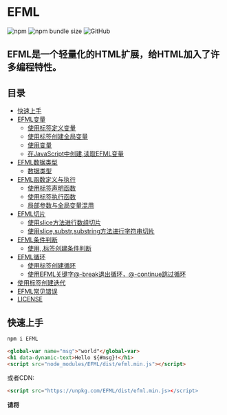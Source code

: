 # EFML

![npm](https://img.shields.io/npm/v/efml)
![npm bundle size](https://img.shields.io/bundlephobia/minzip/efml)
![GitHub](https://img.shields.io/github/license/Resornesy/efml)

## EFML是一个轻量化的HTML扩展，给HTML加入了许多编程特性。

## 目录

<!-- toc -->

- [快速上手](#%E5%BF%AB%E9%80%9F%E4%B8%8A%E6%89%8B)
- [EFML变量](#efml%E5%8F%98%E9%87%8F)
  * [使用标签定义变量](#%E4%BD%BF%E7%94%A8%E6%A0%87%E7%AD%BE%E5%AE%9A%E4%B9%89%E5%8F%98%E9%87%8F)
  * [使用标签创建全局变量](#%E4%BD%BF%E7%94%A8%E6%A0%87%E7%AD%BE%E5%88%9B%E5%BB%BA%E5%85%A8%E5%B1%80%E5%8F%98%E9%87%8F)
  * [使用变量](#%E4%BD%BF%E7%94%A8%E5%8F%98%E9%87%8F)
  * [在JavaScript中创建,读取EFML变量](#%E5%9C%A8javascript%E4%B8%AD%E5%88%9B%E5%BB%BA%E8%AF%BB%E5%8F%96efml%E5%8F%98%E9%87%8F)
- [EFML数据类型](#efml%E6%95%B0%E6%8D%AE%E7%B1%BB%E5%9E%8B)
  * [数据类型](#%E6%95%B0%E6%8D%AE%E7%B1%BB%E5%9E%8B)
- [EFML函数定义与执行](#efml%E5%87%BD%E6%95%B0%E5%AE%9A%E4%B9%89%E4%B8%8E%E6%89%A7%E8%A1%8C)
  * [使用标签声明函数](#%E4%BD%BF%E7%94%A8%E6%A0%87%E7%AD%BE%E5%A3%B0%E6%98%8E%E5%87%BD%E6%95%B0)
  * [使用标签执行函数](#%E4%BD%BF%E7%94%A8%E6%A0%87%E7%AD%BE%E6%89%A7%E8%A1%8C%E5%87%BD%E6%95%B0)
  * [局部参数与全局变量混用](#%E5%B1%80%E9%83%A8%E5%8F%82%E6%95%B0%E4%B8%8E%E5%85%A8%E5%B1%80%E5%8F%98%E9%87%8F%E6%B7%B7%E7%94%A8)
- [EFML切片](#efml%E5%88%87%E7%89%87)
  * [使用slice方法进行数组切片](#%E4%BD%BF%E7%94%A8slice%E6%96%B9%E6%B3%95%E8%BF%9B%E8%A1%8C%E6%95%B0%E7%BB%84%E5%88%87%E7%89%87)
  * [使用slice,substr,substring方法进行字符串切片](#%E4%BD%BF%E7%94%A8slicesubstrsubstring%E6%96%B9%E6%B3%95%E8%BF%9B%E8%A1%8C%E5%AD%97%E7%AC%A6%E4%B8%B2%E5%88%87%E7%89%87)
- [EFML条件判断](#efml%E6%9D%A1%E4%BB%B6%E5%88%A4%E6%96%AD)
  * [使用,,标签创建条件判断](#%E4%BD%BF%E7%94%A8%E6%A0%87%E7%AD%BE%E5%88%9B%E5%BB%BA%E6%9D%A1%E4%BB%B6%E5%88%A4%E6%96%AD)
- [EFML循环](#efml%E5%BE%AA%E7%8E%AF)
  * [使用标签创建循环](#%E4%BD%BF%E7%94%A8%E6%A0%87%E7%AD%BE%E5%88%9B%E5%BB%BA%E5%BE%AA%E7%8E%AF)
  * [使用EFML关键字@-break退出循环，@-continue跳过循环](#%E4%BD%BF%E7%94%A8efml%E5%85%B3%E9%94%AE%E5%AD%97-break%E9%80%80%E5%87%BA%E5%BE%AA%E7%8E%AF-continue%E8%B7%B3%E8%BF%87%E5%BE%AA%E7%8E%AF)
- [使用标签创建迭代](#%E4%BD%BF%E7%94%A8%E6%A0%87%E7%AD%BE%E5%88%9B%E5%BB%BA%E8%BF%AD%E4%BB%A3)
- [EFML常见错误](#efml%E5%B8%B8%E8%A7%81%E9%94%99%E8%AF%AF)
- [LICENSE](#license)

<!-- tocstop -->

## 快速上手

```bash
npm i EFML
```

```html
<global-var name="msg">"world"</global-var>
<h1 data-dynamic-text>Hello ${#msg}!</h1>
<script src="node_modules/EFML/dist/efml.min.js"></script>
```

或者CDN:
```html
<script src="https://unpkg.com/EFML/dist/efml.min.js></script>
```

**请将<script>标签移动到EFML文档的最下方，防止提前解析。**
**EFML支持使用.efml扩展名。**

## EFML变量

### 使用<set-var>标签定义变量

```html
<set-var name="example-var">value</set-var>
```

示例中的__name__属性是变量名称，__value__是变量内容。
**set-var变量默认局部作用域，仅可当前标签链使用。**

### 使用<global-var>标签创建全局变量

```html
<global-var name="to-global-var">value</global-var>
```

**全局变量可以在判断，循环，函数中使用。**

### 使用变量

在定义了一个变量之后，在html中使用__${#}__使用变量。就像这样:

```html
<set-var name="a">"你好"</set-var>
<p data-dynamic-text>${#a}</p>
```

上述示例将会显示__你好__。
**定义的变量将会与同页面中的其他EFML表达式和属性同步。**

### 在JavaScript中创建,读取EFML变量

在作用于同页面的JavaScript脚本中，可以使用__setGlobalVar()__方法定义EFML全局变量。就像这样:

```html
<script>
  // 在任意的时机添加EFML变量
  setGlobalVar("name", "Alice"); //定义后，页面上的所有${#name}变量自动刷新
</script>
```

使用__globalStore.vars__对象读取EFML变量


```html
<set-var name="counter">0</set-var>
<script>
  const c = globalStore.vars.counter ?? 0; // 读取变量
</script>
```


## EFML数据类型

__EFML兼容JavaScript的所有类型。__

### 数据类型

- 字符串
- 数字(包含浮点数和复数)
- 数组
- 对象
- null
- undefined

__注意__: 当定义一个字符串变量时，必须在标签内加上**引号**(*""*,*''*,*``*)。就像这样:

```html
<set-var name="string-var">"hello world"</set-var>
```

## EFML函数定义与执行

### 使用<def-func>标签声明函数

```html
<def-func name="greet">
  <span style="color:${#color}">Hello ${#name}!</span>
</def-func>
```

__name__属性是函数名称。
**函数内部可以使用全局变量或者在调用函数时传递的局部变量。**

### 使用<exec-func>标签执行函数

```html
<exec-func name="greet" params="name:'Alice',color:'#ff595e'"></exec-func>
```

__name__属性是要调用的函数名称。
__params__属性是函数内部的参数。
**参数列表格式为"参数名:参数值"，多个参数用逗号分隔，字符串参数必须用引号。**

### 局部参数与全局变量混用

```html
<global-var name="color">"#333"</global-var>
<def-func name="badge">
  <span class="badge" style="background:${#color}">
    ${#text}  <!-- 局部 -->
  </span>
</def-func>

<!-- 调用：局部 text 覆盖全局 color 保留 -->
<exec-func name="badge" params="text:'VIP'"></exec-func>
```

上述示例中，函数内部使用了全局变量__color__和局部参数__text__。
**局部参数会覆盖同名全局变量。**


## EFML切片

### 使用slice方法进行数组切片

```html
<global-var name="arr">[10,20,30,40,50]</global-var>
<p data-dynamic-text>${#arr.slice(1,4)}</p>   <!-- 输出[20,30,40] -->
<p data-dynamic-text>${#arr.slice(-2)}</p>    <!-- 输出[40,50] -->
<p data-dynamic-text>${#arr.slice(2)}</p>     <!-- 输出[30,40,50] -->
```

**slice(start,end)方法接收起始索引和结束索引，支持负索引。**

### 使用slice,substr,substring方法进行字符串切片

```html
<global-var name="str">"Hello,EFML"</global-var>
<p data-dynamic-text>${#str.slice(0,5)}</p>      <!-- Hello -->
<p data-dynamic-text>${#str.substr(6,5)}</p>     <!-- EFML -->
```

**字符串切片方法与数组类似，支持负索引和省略参数。**
**EFML支持JavaScript的所有处理方法，因此你还可以用这个特性处理对象。**
示例:

```html
<global-var name="obj">{a:1,b:2,c:3,d:4}</global-var>
<set-var name="wanted">['a','c']</set-var>
<set-var name="sliced">
Object.keys(obj)
  .filter(k => wanted.includes(k))
  .reduce((r,k) => (r[k]=obj[k],r), {})
</set-var>
<pre data-dynamic-text>${#JSON.stringify(sliced)}</pre>
<!-- 结果{"a":1,"c":3} -->
```

**EFML支持链式调用。**
示例:

```html
<global-var name="data">
[{name:"Tom",age:20},{name:"Lucy",age:18},{name:"Bob",age:22}]
</global-var>
<set-var name="first">
data.filter(o=>o.age>=20).slice(0,1)[0].name
</set-var>
<p>第一个成年人：${#first}</p>   <!-- Tom -->
```


## EFML条件判断

### 使用<if-jum>,<elif-jum>,<else-jum>标签创建条件判断

```html
<if-jum exp="age>=18">成年了</if-jum>
<elif-jum exp="age>=12">青少年</if-jum>
<else-jum>儿童</else-jum>
```

__exp__参数接收一个表达式，当表达式为真时，执行标签内部html块。
__else-jum__标签表示当条件判断都为假时执行的html块。

**表达式只能接受定义在自己前面的变量。**
**表达式不接受import,export,fetch,async,await,class,function关键字与多语句块(逗号除外)。**

## EFML循环

### 使用<while-loop>标签创建循环

```html
<while-loop exp="i<10">
  <!-- 自增 -->
  <set-var name="i">${#i++}</set-var>
  <p>i=<span data-dynamic-text>${#i}</span></p>
</while-loop>
```

__exp__参数和__if-jum__接收的内容相同。当表达式为真时，执行循环内的html块，为假时则退出循环。

### 使用EFML关键字@-break退出循环，@-continue跳过循环

**@-break关键字: 直接中断while循环**
**@-continue关键字: 跳过本次循环，继续下一轮循环**

```html
<while-loop exp="i < 10">
  <set-var name="i">$ {#i + 1}</set-var>

  <!-- 条件满足时跳过本次 -->
  <if-jum exp="i == 5">
    <span data-loop-control="@-continue"></span>
  </if-jum>

  <!-- 条件满足时彻底跳出循环 -->
  <if-jum exp="i == 8">
    <span data-loop-control="@-break"></span>
  </if-jum>

  <p>当前 i = <span data-dynamic-text>${#i}</span></p>
</while-loop>
```

上述示例应显示:

```text
当前 i = 1
当前 i = 2
当前 i = 3
当前 i = 4
当前 i = 6   ← 跳过了 5
当前 i = 7
当前 i = 8   ← 遇到 break 后终止，不再输出 9、10
```

**while-loop循环最多1000次**


## 使用<for-loop>标签创建迭代

```html
<for-loop init="i = 0" exp="i < 100" update="i++">
  <if-jum exp="i == 5">
    <span data-loop-control="@-continue"></span>  <!-- 跳过 i=5 -->
  </if-jum>
  <if-jum exp="i == 8">
    <span data-loop-control="@-break"></span>     <!-- 到 i=8 就结束 -->
  </if-jum>
  <div>i = ${#i}</div>
</for-loop>
```

__init__参数接收for-loop的__初始值__。
__exp__参数接收表达式，用法与__while-loop__相同。
__update__参数接收迭代表达式，在每轮循环后执行。
**init参数定义的变量将会落到globalStore.vars中。**
**与while-loop一样，for-loop迭代最多1000次。**


## EFML常见错误

| 错误现象 | 原因 | 解决方式 |
| :------ | :--- | :----- |
| 定义变量后页面仍显示${#xxx} | 作用域不对 | 局部变量应确保在同一标签链，或者直接定义全局变量 |
| 循环只执行一次&不执行 | 表达式写错 | 修改表达式 |
| 字符串没有引号 | 被当成变量名 | 字符串变量必须包括双引号或单引号或反引号 |
| 函数调用静默 | params格式错误 | key:'value'用单引号，逗号无空格 |


## LICENSE

[MIT](./LICENSE)

[报告bug](https://github.com/Resornesy/EFML/issues)
